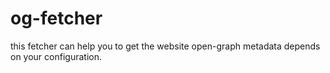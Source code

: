 # og-fetcher
this fetcher can help you to get the website open-graph metadata depends on your configuration.
